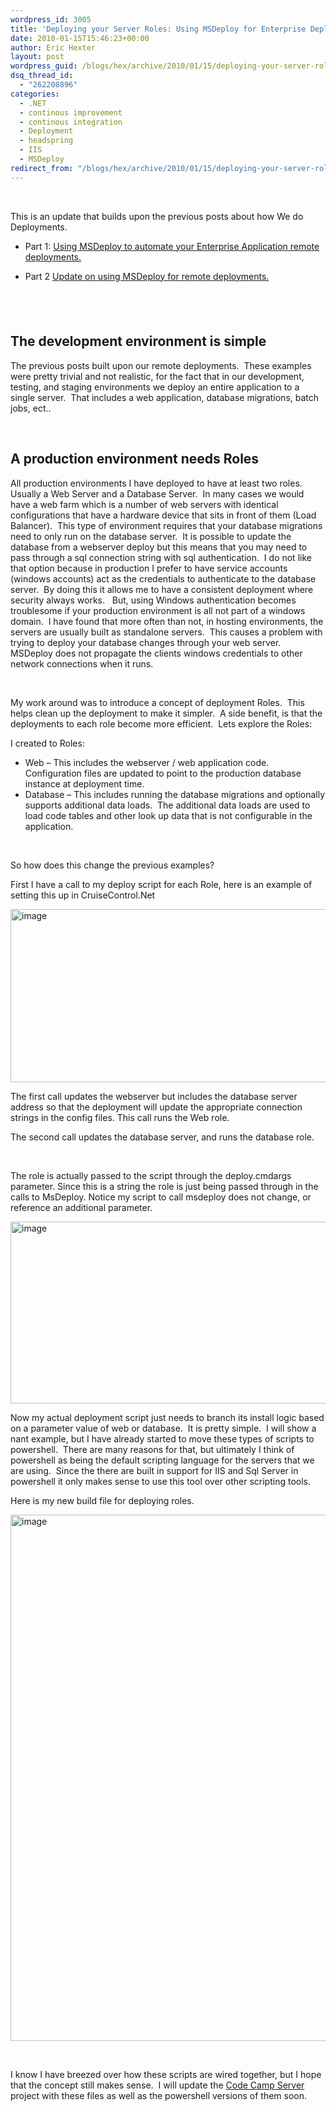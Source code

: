 ```yaml
---
wordpress_id: 3005
title: 'Deploying your Server Roles: Using MSDeploy for Enterprise Deployments.'
date: 2010-01-15T15:46:23+00:00
author: Eric Hexter
layout: post
wordpress_guid: /blogs/hex/archive/2010/01/15/deploying-your-server-roles-using-msdeploy-for-enterprise-deployments.aspx
dsq_thread_id:
  - "262208896"
categories:
  - .NET
  - continous improvement
  - continous integration
  - Deployment
  - headspring
  - IIS
  - MSDeploy
redirect_from: "/blogs/hex/archive/2010/01/15/deploying-your-server-roles-using-msdeploy-for-enterprise-deployments.aspx/"
---
```

&#160;

This is an update that builds upon the previous posts about how We do Deployments.

  * Part 1: [Using MSDeploy to automate your Enterprise Application remote deployments.](http://www.lostechies.com/blogs/hex/archive/2009/11/06/using-msdeploy-to-automate-your-enterprise-application-remote-deployments.aspx)

  * Part 2 [Update on using MSDeploy for remote deployments.](http://www.lostechies.com/blogs/hex/archive/2009/12/29/update-on-using-msdeploy-for-remote-deployments.aspx)

## &#160;

## The development environment is simple

The previous posts built upon our remote deployments.&#160; These examples were pretty trivial and not realistic, for the fact that in our development, testing, and staging environments we deploy an entire application to a single server.&#160; That includes a web application, database migrations, batch jobs, ect..&#160; 

&#160;

## A production environment needs Roles 

All production environments I have deployed to have at least two roles.&#160; Usually a Web Server and a Database Server.&#160; In many cases we would have a web farm which is a number of web servers with identical configurations that have a hardware device that sits in front of them (Load Balancer).&#160; This type of environment requires that your database migrations need to only run on the database server.&#160; It is possible to update the database from a webserver deploy but this means that you may need to pass through a sql connection string with sql authentication.&#160; I do not like that option because in production I prefer to have service accounts (windows accounts) act as the credentials to authenticate to the database server.&#160; By doing this it allows me to have a consistent deployment where security always works.&#160;&#160; But, using Windows authentication becomes troublesome if your production environment is all not part of a windows domain.&#160; I have found that more often than not, in hosting environments, the servers are usually built as standalone servers.&#160; This causes a problem with trying to deploy your database changes through your web server.&#160; MSDeploy does not propagate the clients windows credentials to other network connections when it runs.&#160; 

&#160;

My work around was to introduce a concept of deployment Roles.&#160; This helps clean up the deployment to make it simpler.&#160; A side benefit, is that the deployments to each role become more efficient.&#160; Lets explore the Roles:

I created to Roles:

  * Web – This includes the webserver / web application code. Configuration files are updated to point to the production database instance at deployment time.
  * Database – This includes running the database migrations and optionally supports additional data loads.&#160; The additional data loads are used to load code tables and other look up data that is not configurable in the application.

&#160;

So how does this change the previous examples?

First I have a call to my deploy script for each Role, here is an example of setting this up in CruiseControl.Net

[<img style="border-bottom: 0px;border-left: 0px;border-top: 0px;border-right: 0px" border="0" alt="image" src="http://lostechies.com/content/erichexter/uploads/2011/03/image_thumb_58C210B8.png" width="1204" height="277" />](http://lostechies.com/content/erichexter/uploads/2011/03/image_071B9666.png) 

The first call updates the webserver but includes the database server address so that the deployment will update the appropriate connection strings in the config files. This call runs the Web role.

The second call updates the database server, and runs the database role.

&#160;

The role is actually passed to the script through the deploy.cmdargs parameter. Since this is a string the role is just being passed through in the calls to MsDeploy. Notice my script to call msdeploy does not change, or reference an additional parameter.

[<img style="border-bottom: 0px;border-left: 0px;border-top: 0px;border-right: 0px" border="0" alt="image" src="http://lostechies.com/content/erichexter/uploads/2011/03/image_thumb_25F20A44.png" width="1204" height="291" />](http://lostechies.com/content/erichexter/uploads/2011/03/image_0A4D7E4E.png) 

Now my actual deployment script just needs to branch its install logic based on a parameter value of web or database.&#160; It is pretty simple.&#160; I will show a nant example, but I have already started to move these types of scripts to powershell.&#160; There are many reasons for that, but ultimately I think of powershell as being the default scripting language for the servers that we are using.&#160; Since the there are built in support for IIS and Sql Server in powershell it only makes sense to use this tool over other scripting tools.

Here is my new build file for deploying roles.

[<img style="border-bottom: 0px;border-left: 0px;border-top: 0px;border-right: 0px" border="0" alt="image" src="http://lostechies.com/content/erichexter/uploads/2011/03/image_thumb_4F19A282.png" width="1204" height="842" />](http://lostechies.com/content/erichexter/uploads/2011/03/image_36F63827.png) 

&#160;</p> 

I know I have breezed over how these scripts are wired together, but I hope that the concept still makes sense.&#160; I will update the [Code Camp Server](http://codecampserver.org) project with these files as well as the powershell versions of them soon.